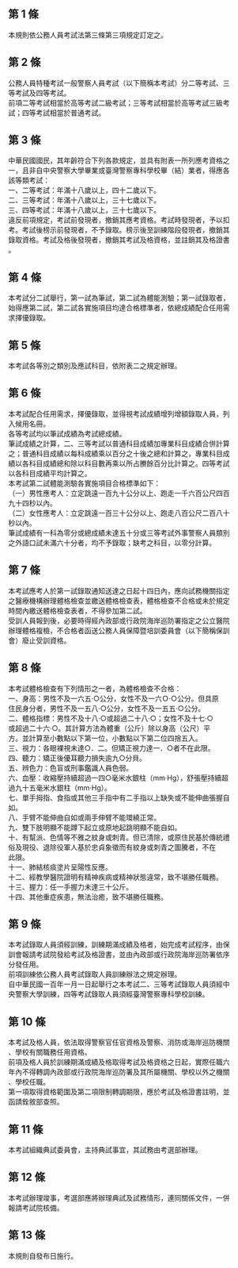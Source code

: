 第 1 條
-------
本規則依公務人員考試法第三條第三項規定訂定之。

第 2 條
-------
公務人員特種考試一般警察人員考試（以下簡稱本考試）分二等考試、三  
等考試及四等考試。  
前項二等考試相當於高等考試二級考試；三等考試相當於高等考試三級考  
試；四等考試相當於普通考試。

第 3 條
-------
中華民國國民，其年齡符合下列各款規定，並具有附表一所列應考資格之  
一，且非自中央警察大學畢業或臺灣警察專科學校畢（結）業者，得應各  
該等類考試：  
一、二等考試：年滿十八歲以上，四十二歲以下。  
二、三等考試：年滿十八歲以上，三十七歲以下。  
三、四等考試：年滿十八歲以上，三十七歲以下。  
違反前項規定，考試前發現者，撤銷其應考資格。考試時發現者，予以扣  
考。考試後榜示前發現者，不予錄取。榜示後至訓練階段發現者，撤銷其  
錄取資格。考試及格後發現者，撤銷其考試及格資格，並註銷其及格證書  
。

第 4 條
-------
本考試分二試舉行，第一試為筆試，第二試為體能測驗；第一試錄取者，  
始得應第二試，第二試各實施項目均達合格標準者，依總成績配合任用需  
求擇優錄取。

第 5 條
-------
本考試各等別之類別及應試科目，依附表二之規定辦理。

第 6 條
-------
本考試配合任用需求，擇優錄取，並得視考試成績增列增額錄取人員，列  
入候用名冊。  
各等考試均以筆試成績為考試總成績。  
筆試成績之計算，二、三等考試以普通科目成績加專業科目成績合併計算  
之；普通科目成績以每科成績乘以百分之十後之總和計算之，專業科目成  
績以各科目成績總和除以科目數再乘以所占賸餘百分比計算之。四等考試  
以各科目成績平均計算之。  
本考試第二試體能測驗各實施項目合格標準如下：  
（一）男性應考人：立定跳遠一百九十公分以上、跑走一千六百公尺四百  
      九十四秒以內。  
（二）女性應考人：立定跳遠一百三十公分以上、跑走八百公尺二百八十  
      秒以內。  
筆試成績有一科為零分或總成績未達五十分或三等考試外事警察人員類別  
之外語口試未滿六十分者，均不予錄取；缺考之科目，以零分計算。

第 7 條
-------
本考試應考人於第一試錄取通知送達之日起十四日內，應向試務機關指定  
之醫療機構辦理體格檢查並繳送體格檢查表，體格檢查不合格或未於規定  
時間內繳送體格檢查表者，不得參加第二試。  
受訓人員報到後，必要時得經內政部或行政院海岸巡防署指定之公立醫院  
辦理體格複檢，不合格者函送公務人員保障暨培訓委員會（以下簡稱保訓  
會）廢止受訓資格。

第 8 條
-------
本考試體格檢查有下列情形之一者，為體格檢查不合格：  
一、身高：男性不及一六五‧○公分，女性不及一六Ｏ‧○公分。但具原  
    住民身分者，男性不及一五八‧○公分，女性不及一五五‧○公分。  
二、體格指標：男性不及十八‧○或超過二十八‧○；女性不及十七‧○  
    或超過二十六‧○。其計算方法為體重（公斤）除以身高（公尺）平  
    方。並計算至小數點以下第一位，小數點以下第二位四捨五入。  
三、視力：各眼裸視未達○．二。但矯正視力達一．○者不在此限。  
四、聽力：矯正後優耳聽力損失逾九○分貝。  
五、辨色力：色盲或刑事鑑識人員色弱。  
六、血壓：收縮壓持續超過一四○毫米水銀柱（mm‧Hg），舒張壓持續超  
    過九十五毫米水銀柱（mm‧Hg）。  
七、單手拇指、食指或其他三手指中有二手指以上缺失或不能伸曲張握自  
    如。  
八、手臂不能伸曲自如或兩手伸臂不能環繞正常。  
九、雙下肢明顯不能蹲下起立或原地起跳明顯不能自如。  
十、有幫派、色情等不雅之紋身或刺青。但已清除，或原住民基於傳統禮  
    俗及現役、退除役軍人基於忠貞象徵而有紋身或刺青之圖騰者，不在  
    此限。  
十一、肺結核痰塗片呈陽性反應。  
十二、經教學醫院證明有精神疾病或精神狀態違常，致不堪勝任職務。  
十三、握力：任一手握力未達三十公斤。  
十四、其他重症疾患，無法治癒，致不堪勝任職務。

第 9 條
-------
本考試錄取人員須經訓練，訓練期滿成績及格者，始完成考試程序，由保  
訓會報請考試院發給考試及格證書，並由內政部或行政院海岸巡防署依序  
分發任用。  
前項訓練依公務人員考試錄取人員訓練辦法之規定辦理。  
自中華民國一百年一月一日起舉行之本考試二、三等考試錄取人員須經中  
央警察大學訓練，四等考試錄取人員須經臺灣警察專科學校訓練。

第 10 條
--------
本考試及格人員，依法取得警察官任官資格及警察、消防或海岸巡防機關  
、學校有關職務任用資格。  
前項及格人員於訓練期滿成績及格取得考試及格資格之日起，實際任職六  
年內不得轉調內政部或行政院海岸巡防署及其所屬機關、學校以外之機關  
、學校任職。  
第一項取得資格範圍及第二項限制轉調期限，應於考試及格證書註明，並  
函請銓敘部查照。

第 11 條
--------
本考試組織典試委員會，主持典試事宜，其試務由考選部辦理。

第 12 條
--------
本考試辦理竣事，考選部應將辦理典試及試務情形，連同關係文件，一併  
報請考試院核備。

第 13 條
--------
本規則自發布日施行。

